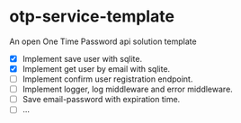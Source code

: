 # otp-service-template
An open One Time Password api solution template

- [x] Implement save user with sqlite.
- [x] Implement get user by email with sqlite.
- [ ] Implement confirm user registration endpoint.
- [ ] Implement logger, log middleware and error middleware.
- [ ] Save email-password with expiration time.
- [ ] ...